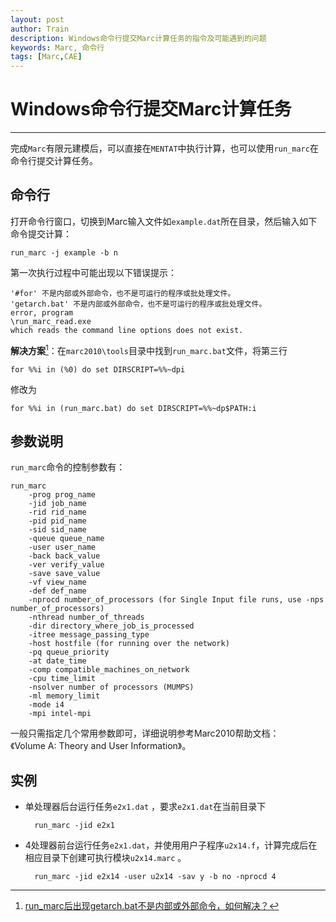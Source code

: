 ```yaml
---
layout: post
author: Train
description: Windows命令行提交Marc计算任务的指令及可能遇到的问题
keywords: Marc, 命令行
tags: [Marc,CAE]
---
```


# Windows命令行提交Marc计算任务

---

完成`Marc`有限元建模后，可以直接在`MENTAT`中执行计算，也可以使用`run_marc`在命令行提交计算任务。

## 命令行

打开命令行窗口，切换到Marc输入文件如`example.dat`所在目录，然后输入如下命令提交计算：

    run_marc -j example -b n

第一次执行过程中可能出现以下错误提示：


    '#for' 不是内部或外部命令，也不是可运行的程序或批处理文件。
    'getarch.bat' 不是内部或外部命令，也不是可运行的程序或批处理文件。
    error, program
    \run_marc_read.exe
    which reads the command line options does not exist.


**解决方案**[^1]：在`marc2010\tools`目录中找到`run_marc.bat`文件，将第三行

    for %%i in (%0) do set DIRSCRIPT=%%~dpi

修改为

    for %%i in (run_marc.bat) do set DIRSCRIPT=%%~dp$PATH:i

## 参数说明

`run_marc`命令的控制参数有：

    run_marc 
        -prog prog_name 
        -jid job_name 
        -rid rid_name 
        -pid pid_name 
        -sid sid_name 
        -queue queue_name 
        -user user_name 
        -back back_value 
        -ver verify_value 
        -save save_value 
        -vf view_name 
        -def def_name 
        -nprocd number_of_processors (for Single Input file runs, use -nps number_of_processors) 
        -nthread number_of_threads 
        -dir directory_where_job_is_processed 
        -itree message_passing_type 
        -host hostfile (for running over the network) 
        -pq queue_priority 
        -at date_time 
        -comp compatible_machines_on_network 
        -cpu time_limit 
        -nsolver number of processors (MUMPS)
        -ml memory_limit 
        -mode i4 
        -mpi intel-mpi


一般只需指定几个常用参数即可，详细说明参考Marc2010帮助文档：《Volume A: Theory and User Information》。


## 实例

- 单处理器后台运行任务`e2x1.dat` ，要求`e2x1.dat`在当前目录下

        run_marc -jid e2x1

- 4处理器前台运行任务`e2x1.dat`，并使用用户子程序`u2x14.f`，计算完成后在相应目录下创建可执行模块`u2x14.marc` 。

        run_marc -jid e2x14 -user u2x14 -sav y -b no -nprocd 4



[^1]: [run_marc后出现getarch.bat不是内部或外部命令，如何解决？](http://iknow.baidu.com/question/256648092.html)